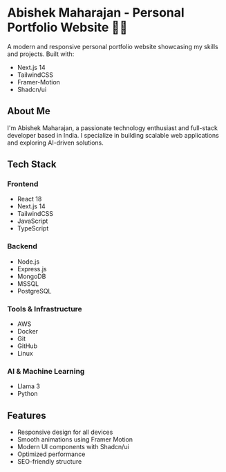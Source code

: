 # Abishek Maharajan - Personal Portfolio Website 🧑‍💻

A modern and responsive personal portfolio website showcasing my skills and projects. Built with:

- Next.js 14
- TailwindCSS
- Framer-Motion
- Shadcn/ui

## About Me

I'm Abishek Maharajan, a passionate technology enthusiast and full-stack developer based in India. I specialize in building scalable web applications and exploring AI-driven solutions.

## Tech Stack

### Frontend
- React 18
- Next.js 14
- TailwindCSS
- JavaScript
- TypeScript

### Backend
- Node.js
- Express.js
- MongoDB
- MSSQL
- PostgreSQL

### Tools & Infrastructure
- AWS
- Docker
- Git
- GitHub
- Linux

### AI & Machine Learning
- Llama 3
- Python

## Features
- Responsive design for all devices
- Smooth animations using Framer Motion
- Modern UI components with Shadcn/ui
- Optimized performance
- SEO-friendly structure


